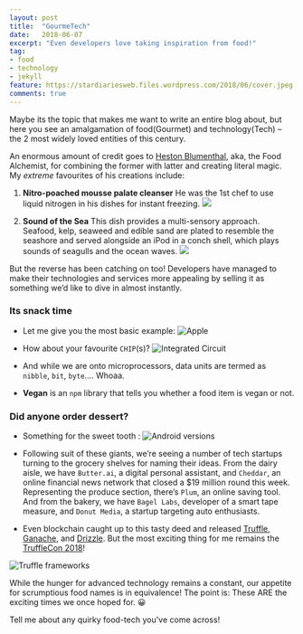 ```yaml
---
layout: post
title:  "GourmeTech"
date:   2018-06-07
excerpt: "Even developers love taking inspiration from food!"
tag:
- food 
- technology
- jekyll
feature: https://stardiariesweb.files.wordpress.com/2018/06/cover.jpeg
comments: true
---
```


Maybe its the topic that makes me want to write an entire blog about, but here you see an amalgamation of food(Gourmet) and technology(Tech) – the 2 most widely loved entities of this century.

An enormous amount of credit goes to [Heston Blumenthal](http://www.thefatduck.co.uk/), aka, the Food Alchemist, for combining the former with latter and creating literal magic. My *extreme* favourites of his creations include:

1. **Nitro-poached mousse palate cleanser** 
He was the 1st chef to use liquid nitrogen in his dishes for instant freezing.
![](https://sm.askmen.com/askmen_in/photo/default/askmen-molecular-gastronomy-featured_zc9a.jpg)

2. **Sound of the Sea**
This dish provides a multi-sensory approach. Seafood, kelp, seaweed and edible sand are plated to resemble the seashore and served alongside an iPod in a conch shell, which plays sounds of seagulls and the ocean waves.
![](https://www.theworlds50best.com/filestore/Australia/Sound-of-sea-Heston.jpg)

But the reverse has been catching on too! Developers have managed to make their technologies and services more appealing by selling it as something we’d like to dive in almost instantly.

### Its snack time

- Let me give you the most basic example:
![](https://stardiariesweb.files.wordpress.com/2018/06/apple.jpeg "Apple")

- How about your favourite `CHIP`(s)?
![](https://stardiariesweb.files.wordpress.com/2018/06/chip.jpeg "Integrated Circuit")

- And while we are onto microprocessors, data units are termed as `nibble`, `bit`, `byte`…. Whoaa.

- **Vegan** is an `npm` library that tells you whether a food item is vegan or not.

### Did anyone order dessert?

- Something for the sweet tooth :
![](https://www.jsys.co/wp-content/uploads/2017/02/Android-Versions.jpg "Android versions")

- Following suit of these giants, we’re seeing a number of tech startups turning to the grocery shelves for naming their ideas. From the dairy aisle, we have `Butter.ai`, a digital personal assistant, and `Cheddar`, an online financial news network that closed a $19 million round this week. Representing the produce section, there’s `Plum`, an online saving tool. And from the bakery, we have `Bagel Labs`, developer of a smart tape measure, and `Donut Media`, a startup targeting auto enthusiasts.

- Even blockchain caught up to this tasty deed and released [Truffle](http://truffleframework.com/), [Ganache](http://truffleframework.com/ganache/), and [Drizzle](http://truffleframework.com/docs/drizzle/getting-started). But the most exciting thing for me remains the [TruffleCon 2018](http://truffleframework.com/trufflecon2018)!

![](https://stardiariesweb.files.wordpress.com/2018/06/drizzle.png?w=131&h=185 "Truffle frameworks")

While the hunger for advanced technology remains a constant, our appetite for scrumptious food names is in equivalence! The point is: These ARE the exciting times we once hoped for. 😀

Tell me about any quirky food-tech you've come across!
